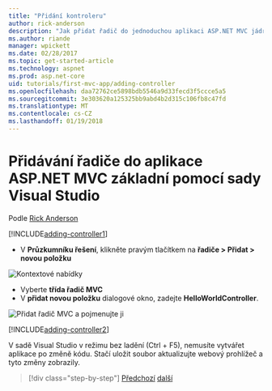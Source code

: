 ```yaml
---
title: "Přidání kontroleru"
author: rick-anderson
description: "Jak přidat řadič do jednoduchou aplikaci ASP.NET MVC jádra"
ms.author: riande
manager: wpickett
ms.date: 02/28/2017
ms.topic: get-started-article
ms.technology: aspnet
ms.prod: asp.net-core
uid: tutorials/first-mvc-app/adding-controller
ms.openlocfilehash: daa72762ce5898bdb5546a9d33fecd3f5ccce5a5
ms.sourcegitcommit: 3e303620a125325bb9abd4b2d315c106fb8c47fd
ms.translationtype: MT
ms.contentlocale: cs-CZ
ms.lasthandoff: 01/19/2018
---
```

# <a name="adding-a-controller-to-a-aspnet-core-mvc-app-with-visual-studio"></a>Přidávání řadiče do aplikace ASP.NET MVC základní pomocí sady Visual Studio

Podle [Rick Anderson](https://twitter.com/RickAndMSFT)

[!INCLUDE[adding-controller1](../../includes/mvc-intro/adding-controller1.md)]

* V **Průzkumníku řešení**, klikněte pravým tlačítkem na **řadiče > Přidat > novou položku**

![Kontextové nabídky](adding-controller/_static/add_controller.png)

* Vyberte **třída řadič MVC**
* V **přidat novou položku** dialogové okno, zadejte **HelloWorldController**.

![Přidat řadič MVC a pojmenujte ji](adding-controller/_static/ac.png)

[!INCLUDE[adding-controller2](../../includes/mvc-intro/adding-controller2.md)]

V sadě Visual Studio v režimu bez ladění (Ctrl + F5), nemusíte vytvářet aplikace po změně kódu. Stačí uložit soubor aktualizujte webový prohlížeč a tyto změny zobrazily.

>[!div class="step-by-step"]
[Předchozí](start-mvc.md)
[další](adding-view.md)  
